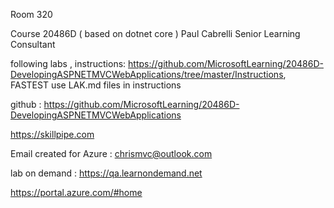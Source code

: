Room 320

Course 20486D ( based on dotnet core )
Paul Cabrelli
Senior Learning Consultant

following labs , instructions: https://github.com/MicrosoftLearning/20486D-DevelopingASPNETMVCWebApplications/tree/master/Instructions, 
FASTEST use LAK.md files in instructions

github : https://github.com/MicrosoftLearning/20486D-DevelopingASPNETMVCWebApplications

https://skillpipe.com

Email created for Azure : chrismvc@outlook.com

lab on demand : https://qa.learnondemand.net

https://portal.azure.com/#home